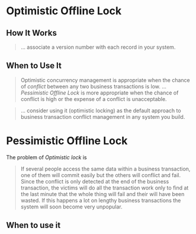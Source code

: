 # Optimistic Offline Lock
## How It Works
> ... associate a version number with each record in your system.

## When to Use It
> Optimistic concurrency management is appropriate when the chance of *conflict* between any two business transactions is low. ... *Pessimistic Offline Lock* is more appropriate when the chance of conflict is high or the expense of a conflict is unacceptable.

> ... consider using it (optimistic locking) as the default approach to business transaction conflict management in any system you build.
 
# Pessimistic Offline Lock
The problem of *Optimistic lock* is

> If several people access the same data within a business transaction, one of them will commit easily but the others will conflict and fail. Since the conflict is only detected at the end of the business transaction, the victims will do all the transaction work only to find at the last minute that the whole thing will fail and their will have been wasted. If this happens a lot on lengthy business transactions the system will soon become very unpopular.

## When to use it

> 
